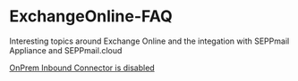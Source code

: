# ExchangeOnline-FAQ

Interesting topics around Exchange Online and the integation with SEPPmail Appliance and SEPPmail.cloud

[OnPrem Inbound Connector is disabled]()

